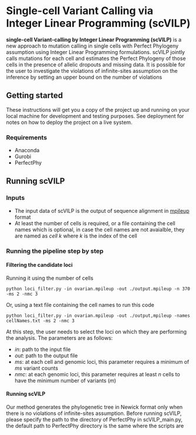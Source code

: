 # Single-cell Variant Calling via Integer Linear Programming (scVILP)
**single-cell Variant-calling by Integer Linear Programming (scVILP)** is a new approach to mutation calling in single cells with Perfect Phylogeny assumption using Integer Linear Programming formulations. scVILP jointly calls mutations for each cell and estimates the Perfect Phylogeny of those cells in the presence of allelic dropouts and missing data. 
It is possible for the user to investigate the violations of infinite-sites assumption on the inference by setting an upper bound on the number of violations 
## Getting started
These instructions will get you a copy of the project up and running on your local machine for development and testing purposes. See deployment for notes on how to deploy the project on a live system.
### Requirements
* Anaconda 
* Gurobi
* PerfectPhy
## Running scVILP
### Inputs
* The input data of scVILP is the output of sequence alignment in [mpileup](http://www.htslib.org/doc/samtools-mpileup.html) format
* At least the number of cells is required, or a file containing the cell names which is optional, in case the cell names are not avaialble, they are named as *cell k* where *k* is the index of the cell
### Running the pipeline step by step
#### Filtering the candidate loci
Running it using the number of cells
```
python loci_filter.py -in ovarian.mpileup -out ./output.mpileup -n 370 -ms 2 -nmc 3 
```
Or, using a text file containing the cell names to run this code
```
python loci_filter.py -in ovarian.mpileup -out ./output,mpileup -names cellNames.txt -ms 2 -nmc 3
```
At this step, the user needs to select the loci on which they are performing the analysis. The parameters are as follows:
* *in*: path to the input file
* *out*: path to the output file
* *ms*: at each cell and genomic loci, this parameter requires a minimum of *ms* variant counts 
* *nmc*: at each genomic loci, this parameter requires at least *n* cells to have the minimum number of variants (*m*)

#### Running scVILP
Our method generates the phylogenetic tree in Newick format only when there is no violations of infinite-sites assumption. Before running scVILP, please specify the path to the directory of PerfectPhy in scVILP_main.py, the default path to PerfectPhy directory is the same where the scripts are
